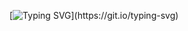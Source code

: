 [![Typing SVG](https://readme-typing-svg.herokuapp.com?font=Fira+Code&pause=1000&width=435&lines=%F0%9F%9A%A9+One+CTF+a+day+keeps+the+rust+away.)](https://git.io/typing-svg)
